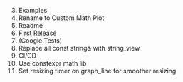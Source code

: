 3. Examples
4. Rename to Custom Math Plot
5. Readme
6. First Release
7. (Google Tests)
8. Replace all const string& with string_view
9. CI/CD
10. Use constexpr math lib
11. Set resizing timer on graph_line for smoother resizing
